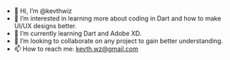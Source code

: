 - 👋 Hi, I’m @kevthwiz
- 👀 I’m interested in learning more about coding in Dart and how to make UI/UX designs better.
- 🌱 I’m currently learning Dart and Adobe XD.
- 💞️ I’m looking to collaborate on any project to gain better understanding.
- 📫 How to reach me: kevth.wz@gmail.com

<!---
kevthwiz/kevthwiz is a ✨ special ✨ repository because its `README.md` (this file) appears on your GitHub profile.
You can click the Preview link to take a look at your changes.
--->
